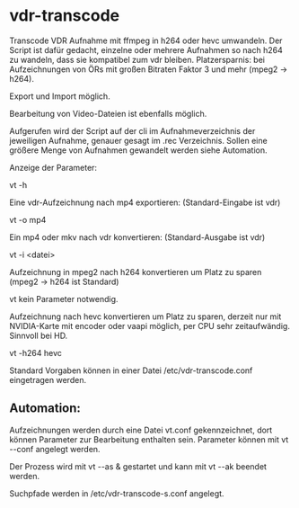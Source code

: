 # vdr-transcode
Transcode
VDR Aufnahme mit ffmpeg in h264 oder hevc umwandeln. Der Script ist dafür 
gedacht, einzelne oder mehrere Aufnahmen so nach h264 zu wandeln, dass sie 
kompatibel zum vdr bleiben. Platzersparnis: bei Aufzeichnungen von ÖRs mit 
großen Bitraten Faktor 3 und mehr (mpeg2 -> h264). 

Export und Import möglich. 

Bearbeitung von Video-Dateien ist ebenfalls möglich.

Aufgerufen wird der Script auf der cli im Aufnahmeverzeichnis der jeweiligen 
Aufnahme, genauer gesagt im .rec Verzeichnis. Sollen eine größere Menge von 
Aufnahmen gewandelt werden siehe Automation.

Anzeige der Parameter:

vt -h

Eine vdr-Aufzeichnung nach mp4 exportieren: (Standard-Eingabe ist vdr)

vt -o mp4

Ein mp4 oder mkv nach vdr konvertieren: (Standard-Ausgabe ist vdr)

vt -i &lt;datei>

Aufzeichnung in mpeg2 nach h264 konvertieren um Platz zu sparen 
(mpeg2 -> h264 ist Standard)

vt kein Parameter notwendig.

Aufzeichnung nach hevc konvertieren um Platz zu sparen, derzeit nur mit 
NVIDIA-Karte mit encoder oder vaapi möglich, per CPU sehr zeitaufwändig. 
Sinnvoll bei HD.

vt -h264 hevc

Standard Vorgaben können in einer Datei /etc/vdr-transcode.conf eingetragen 
werden.

## Automation:

Aufzeichnungen werden durch eine Datei vt.conf gekennzeichnet, dort können 
Parameter zur Bearbeitung enthalten sein. Parameter können mit vt --conf 
angelegt werden.

Der Prozess wird mit vt --as & gestartet und kann mit vt --ak beendet werden.

Suchpfade werden in /etc/vdr-transcode-s.conf angelegt.
